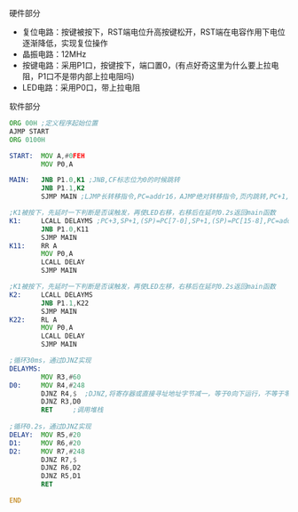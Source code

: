 硬件部分
* 复位电路：按键被按下，RST端电位升高按键松开，RST端在电容作用下电位逐渐降低，实现复位操作
* 晶振电路：12MHz
* 按键电路：采用P1口，按键按下，端口置0，(有点好奇这里为什么要上拉电阻，P1口不是带内部上拉电阻吗)
* LED电路：采用P0口，带上拉电阻

软件部分
```asm
ORG 00H ;定义程序起始位置
AJMP START
ORG 0100H

START:	MOV A,#0FEH
		MOV P0,A

MAIN: 	JNB P1.0,K1 ;JNB,CF标志位为0的时候跳转
		JNB P1.1,K2 
		SJMP MAIN ;LJMP长转移指令,PC=addr16，AJMP绝对转移指令,页内跳转,PC+1,PC[10-0]=addr11，SJMP短转移指令,PC+2,PC=PC+rel，JMP变址寻址转移指令

;K1被按下，先延时一下判断是否误触发，再使LED右移，右移后在延时0.2s返回main函数
K1: 	LCALL DELAYMS ;PC+3,SP+1,(SP)=PC[7-0],SP+1,(SP)=PC[15-8],PC=addr16,很明显这是在调用函数
		JNB P1.0,K11
		SJMP MAIN
K11: 	RR A
		MOV P0,A
		LCALL DELAY
		SJMP MAIN

;K1被按下，先延时一下判断是否误触发，再使LED左移，右移后在延时0.2s返回main函数
K2: 	LCALL DELAYMS 
		JNB P1.1,K22
		SJMP MAIN
K22: 	RL A
		MOV P0,A
		LCALL DELAY
		SJMP MAIN

;循环30ms，通过DJNZ实现
DELAYMS: 
		MOV R3,#60
D0: 	MOV R4,#248
		DJNZ R4,$  ;DJNZ,将寄存器或直接寻址地址字节减一，等于0向下运行，不等于零跳转到指定位置
		DJNZ R3,D0
		RET		;调用堆栈
	
;循环0.2s，通过DJNZ实现
DELAY: 	MOV R5,#20
D1: 	MOV R6,#20
D2: 	MOV R7,#248
		DJNZ R7,$
		DJNZ R6,D2
		DJNZ R5,D1
		RET

END
```
